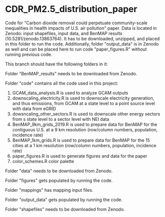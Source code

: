 # CDR_PM2.5_distribution_paper
Code for "Carbon dioxide removal could perpetuate community-scale inequalities in health impacts of U.S. air pollution" paper. Data is located in Zenodo: input shapefiles, input data, and BenMAP results (10.5281/zenodo.13863764). It has to be downloaded, unzipped, and placed in this folder to run the code. Additionally, folder "output_data" is in Zenodo as well and can be placed here to run code "paper_figures.R" without running previous code.

This branch should have the following folders in it:

Folder "BenMAP_results" needs to be downloaded from Zenodo.

Folder "code" contains all the code used in this project:
1. GCAM_data_analysis.R is used to analyze GCAM outputs
2. downscaling_electricity.R is used to downscale electricity generation, and thus emissions, from GCAM at a state level to a point source level with data from eGRID
3. dowsncaling_other_sectors.R is used to downscale other energy sectors from s state level to a sector level with NEI data
4. BenMAP_9km_grids_2019.R is used to prepare data for BenMAP for the contiguous U.S. at a 9 km resolution (row/column numbers, population, incidence rate)
5. BenMAP_1km_grids.R is used to prepare data for BenMAP for the 15 cities at a 1 km resolution (row/column numbers, population, incidence rate)
6. paper_figures.R is used to generate figures and data for the paper
7. color_schemes.R color palette

Folder "data" needs to be downloaded from Zenodo.

Folder "figures" gets populated by running the code.

Folder "mappings" has mapping input files.

Folder "output_data" gets populated by running the code.

Folder "shapefiles" needs to be downloaded from Zenodo.
